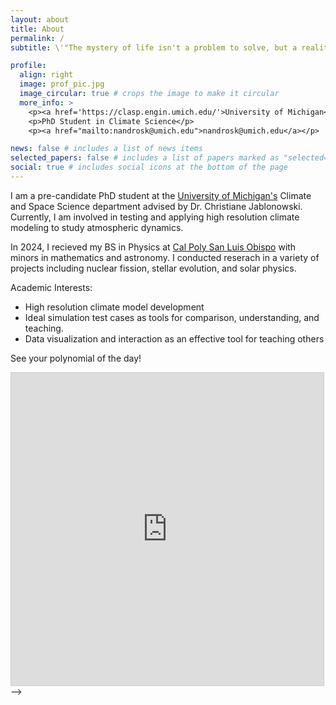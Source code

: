 ```yaml
---
layout: about
title: About
permalink: /
subtitle: \'"The mystery of life isn't a problem to solve, but a reality to experience.\" - Frank Herbert

profile:
  align: right
  image: prof_pic.jpg
  image_circular: true # crops the image to make it circular
  more_info: >
    <p><a href='https://clasp.engin.umich.edu/'>University of Michigan</a>. </p>
    <p>PhD Student in Climate Science</p>
    <p><a href="mailto:nandrosk@umich.edu">nandrosk@umich.edu</a></p>

news: false # includes a list of news items
selected_papers: false # includes a list of papers marked as "selected={true}"
social: true # includes social icons at the bottom of the page
---
```


I am a pre-candidate PhD student at the [University of Michigan's](https://clasp.engin.umich.edu/) Climate and Space Science department advised by Dr. Christiane Jablonowski. Currently, I am involved in testing and applying high resolution climate modeling to study atmospheric dynamics.

In 2024, I recieved my BS in Physics at [Cal Poly San Luis Obispo](https://calpoly.edu) with minors in mathematics and astronomy. I conducted reserach in a variety of projects including nuclear fission, stellar evolution, and solar physics. 

Academic Interests:
* High resolution climate model development
* Ideal simulation test cases as tools for comparison, understanding, and teaching.
* Data visualization and interaction as an effective tool for teaching others

See your polynomial of the day!
<iframe src="https://www.desmos.com/calculator/vz3lqiiasf?embed" width="500" height="500" style="border: 1px solid #ccc" frameborder=0></iframe> -->
